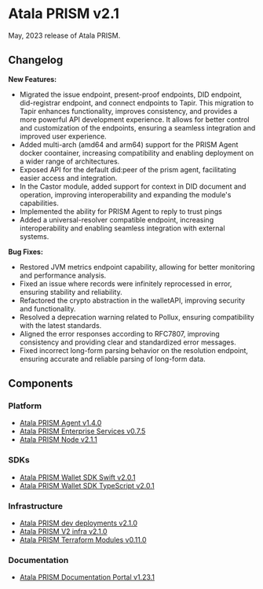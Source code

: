 # Atala PRISM v2.1

May, 2023 release of Atala PRISM.

## Changelog

**New Features:**

- Migrated the issue endpoint, present-proof endpoints, DID endpoint, did-registrar endpoint, and connect endpoints to Tapir. This migration to Tapir enhances functionality, improves consistency, and provides a more powerful API development experience. It allows for better control and customization of the endpoints, ensuring a seamless integration and improved user experience.
- Added multi-arch (amd64 and arm64) support for the PRISM Agent docker coontainer, increasing compatibility and enabling deployment on a wider range of architectures.
- Exposed API for the default did:peer of the prism agent, facilitating easier access and integration.
- In the Castor module, added support for context in DID document and operation, improving interoperability and expanding the module's capabilities.
- Implemented the ability for PRISM Agent to reply to trust pings
- Added a universal-resolver compatible endpoint, increasing interoperability and enabling seamless integration with external systems.

**Bug Fixes:**

- Restored JVM metrics endpoint capability, allowing for better monitoring and performance analysis.
- Fixed an issue where records were infinitely reprocessed in error, ensuring stability and reliability.
- Refactored the crypto abstraction in the walletAPI, improving security and functionality.
- Resolved a deprecation warning related to Pollux, ensuring compatibility with the latest standards.
- Aligned the error responses according to RFC7807, improving consistency and providing clear and standardized error messages.
- Fixed incorrect long-form parsing behavior on the resolution endpoint, ensuring accurate and reliable parsing of long-form data.


## Components

### Platform
* [Atala PRISM Agent v1.4.0](https://github.com/input-output-hk/atala-prism-building-blocks/releases/tag/prism-agent-v1.4.0)
* [Atala PRISM Enterprise Services v0.7.5](https://github.com/input-output-hk/atala-prism-products/releases/tag/prism-enterprise-services-v0.7.5)
* [Atala PRISM Node v2.1.1](https://github.com/input-output-hk/atala-prism/releases/tag/v2.1.1)

### SDKs

* [Atala PRISM Wallet SDK Swift v2.0.1](https://github.com/input-output-hk/atala-prism-wallet-sdk-swift/releases/tag/2.0.1)
* [Atala PRISM Wallet SDK TypeScript v2.0.1](https://github.com/input-output-hk/atala-prism-wallet-sdk-ts/releases/tag/v2.0.1)

### Infrastructure

* [Atala PRISM dev deployments v2.1.0](https://github.com/input-output-hk/atala-prism-dev-deployments/releases/tag/v2.1.0)
* [Atala PRISM V2 infra v2.1.0](https://github.com/input-output-hk/atala-prism-v2-infra/releases/tag/v2.1.0)
* [Atala PRISM Terraform Modules v0.11.0](https://github.com/input-output-hk/atala-prism-terraform-modules/releases/tag/v0.11.0)

### Documentation
* [Atala PRISM Documentation Portal v1.23.1](https://github.com/input-output-hk/atala-prism-docs/releases/tag/v1.23.1)
